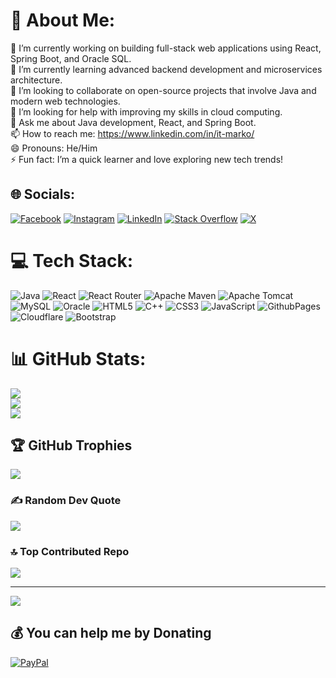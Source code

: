 # 💫 About Me:
🔭 I’m currently working on building full-stack web applications using React, Spring Boot, and Oracle SQL.<br>🌱 I’m currently learning advanced backend development and microservices architecture.<br>👯 I’m looking to collaborate on open-source projects that involve Java and modern web technologies.<br>🤔 I’m looking for help with improving my skills in cloud computing.<br>💬 Ask me about Java development, React, and Spring Boot.<br>📫 How to reach me: https://www.linkedin.com/in/it-marko/<br>😄 Pronouns: He/Him<br>⚡ Fun fact: I’m a quick learner and love exploring new tech trends!<br>


## 🌐 Socials:
[![Facebook](https://img.shields.io/badge/Facebook-%231877F2.svg?logo=Facebook&logoColor=white)](https://facebook.com/itmarko.in) [![Instagram](https://img.shields.io/badge/Instagram-%23E4405F.svg?logo=Instagram&logoColor=white)](https://instagram.com/it.marko) [![LinkedIn](https://img.shields.io/badge/LinkedIn-%230077B5.svg?logo=linkedin&logoColor=white)](https://linkedin.com/in/it-marko) [![Stack Overflow](https://img.shields.io/badge/-Stackoverflow-FE7A16?logo=stack-overflow&logoColor=white)](https://stackoverflow.com/users/12069284) [![X](https://img.shields.io/badge/X-black.svg?logo=X&logoColor=white)](https://x.com/it_marko) 

# 💻 Tech Stack:
![Java](https://img.shields.io/badge/java-%23ED8B00.svg?style=plastic&logo=openjdk&logoColor=white) 
![React](https://img.shields.io/badge/react-%2320232a.svg?style=plastic&logo=react&logoColor=%2361DAFB)
![React Router](https://img.shields.io/badge/React_Router-CA4245?style=plastic&logo=react-router&logoColor=white)
![Apache Maven](https://img.shields.io/badge/Apache%20Maven-C71A36?style=plastic&logo=Apache%20Maven&logoColor=white)
![Apache Tomcat](https://img.shields.io/badge/apache%20tomcat-%23F8DC75.svg?style=plastic&logo=apache-tomcat&logoColor=black)
![MySQL](https://img.shields.io/badge/mysql-4479A1.svg?style=plastic&logo=mysql&logoColor=white)
![Oracle](https://img.shields.io/badge/Oracle-F80000?style=plastic&logo=oracle&logoColor=white)
![HTML5](https://img.shields.io/badge/html5-%23E34F26.svg?style=plastic&logo=html5&logoColor=white) 
![C++](https://img.shields.io/badge/c++-%2300599C.svg?style=plastic&logo=c%2B%2B&logoColor=white) 
![CSS3](https://img.shields.io/badge/css3-%231572B6.svg?style=plastic&logo=css3&logoColor=white) 
![JavaScript](https://img.shields.io/badge/javascript-%23323330.svg?style=plastic&logo=javascript&logoColor=%23F7DF1E) 
![GithubPages](https://img.shields.io/badge/github%20pages-121013?style=plastic&logo=github&logoColor=white)
![Cloudflare](https://img.shields.io/badge/Cloudflare-F38020?style=plastic&logo=Cloudflare&logoColor=white)
![Bootstrap](https://img.shields.io/badge/bootstrap-%238511FA.svg?style=plastic&logo=bootstrap&logoColor=white)
# 📊 GitHub Stats:
![](https://github-readme-stats.vercel.app/api?username=itmarko&theme=dark&hide_border=false&include_all_commits=true&count_private=true)<br/>
![](https://github-readme-streak-stats.herokuapp.com/?user=itmarko&theme=dark&hide_border=false)<br/>
![](https://github-readme-stats.vercel.app/api/top-langs/?username=itmarko&theme=dark&hide_border=false&include_all_commits=true&count_private=true&layout=compact)

## 🏆 GitHub Trophies
![](https://github-profile-trophy.vercel.app/?username=itmarko&theme=radical&no-frame=false&no-bg=true&margin-w=4)

### ✍️ Random Dev Quote
![](https://quotes-github-readme.vercel.app/api?type=horizontal&theme=merko)

### 🔝 Top Contributed Repo
![](https://github-contributor-stats.vercel.app/api?username=itmarko&limit=5&theme=dark&combine_all_yearly_contributions=true)

---
[![](https://visitcount.itsvg.in/api?id=itmarko&icon=7&color=10)](https://visitcount.itsvg.in)

  ## 💰 You can help me by Donating
  [![PayPal](https://img.shields.io/badge/PayPal-00457C?style=for-the-badge&logo=paypal&logoColor=white)](https://paypal.me/itmarko) 

  
